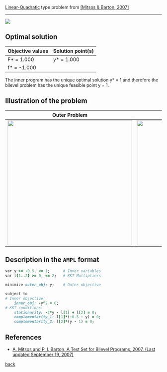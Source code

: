 [Linear-Quadratic](/test-problems/LP-QP-problems) type problem from [\[Mitsos & Barton, 2007\]][Mitsos & Barton, 2007]

---

![](https://github.com/basblsolver/test-problems/wiki/images/mb_2007_04_eq.jpg)

## Optimal solution

Objective values   | Solution point(s) |
------------------ | ----------------- |
F* = 1.000         | _y_* = 1.000      |
f* = -1.000        |                   |

The inner program has the unique optimal solution y* = 1 and therefore the bilevel problem has the unique feasible point y = 1.

## Illustration of the problem

Outer Problem    | Inner Problem    |
---------------- | ---------------- |
<img src="https://github.com/basblsolver/test-problems/wiki/images/mb_2007_04_outer.jpg" width="400"> | <img src="https://github.com/basblsolver/test-problems/wiki/images/mb_2007_04_inner.jpg" width="400"> |

## Description in the `AMPL` format

```ruby
var y >= -0.5, <= 1;      # Inner variables
var l{1..2} >= 0, <= 2;   # KKT Multipliers

minimize outer_obj: y;    # Outer objective

subject to
# Inner objective:
    inner_obj: -y^2 = 0;
# KKT conditions:
    stationarity: -2*y - l[1] + l[2] = 0;
    complementarity_1: l[1]*(-0.5 - y) = 0;
    complementarity_2: l[2]*(y - 1) = 0;
```

##  References

 - [A. Mitsos and P. I. Barton, A Test Set for Bilevel Programs, 2007. (Last updated September 19, 2007)](https://www.researchgate.net/publication/228455291_A_test_set_for_bilevel_programs)

 [back](/test-problems/LP-QP-problems)

[Mitsos & Barton, 2007]: https://www.researchgate.net/publication/228455291_A_test_set_for_bilevel_programs
